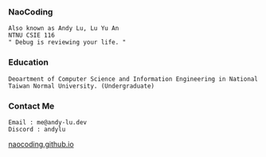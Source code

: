 <h3 align="left">NaoCoding</h3>

```
Also known as Andy Lu, Lu Yu An
NTNU CSIE 116
" Debug is reviewing your life. "
```

<h3 align="left">Education </h3>

```
Deoartment of Computer Science and Information Engineering in National Taiwan Normal University. (Undergraduate)
```
<h3 align="left">Contact Me </h3>

```
Email : me@andy-lu.dev
Discord : andylu
```


[naocoding.github.io](https://naocoding.github.io/)









